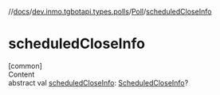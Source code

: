 //[docs](../../../index.md)/[dev.inmo.tgbotapi.types.polls](../index.md)/[Poll](index.md)/[scheduledCloseInfo](scheduled-close-info.md)



# scheduledCloseInfo  
[common]  
Content  
abstract val [scheduledCloseInfo](scheduled-close-info.md): [ScheduledCloseInfo](../-scheduled-close-info/index.md)?  



